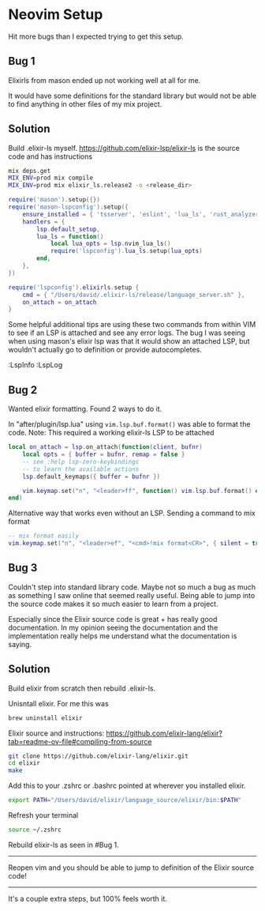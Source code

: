 # Neovim Setup

Hit more bugs than I expected trying to get this setup.

## Bug 1
Elixirls from mason ended up not working well at all for me.

It would have some definitions for the standard library but would not be able to find anything in other files of my mix project.

## Solution

Build .elixir-ls myself.
https://github.com/elixir-lsp/elixir-ls is the source code and has instructions
```bash
mix deps.get
MIX_ENV=prod mix compile
MIX_ENV=prod mix elixir_ls.release2 -o <release_dir>
```

```lua
require('mason').setup({})
require('mason-lspconfig').setup({
    ensure_installed = { 'tsserver', 'eslint', 'lua_ls', 'rust_analyzer', 'gopls', 'golangci_lint_ls', 'bufls' },
    handlers = {
        lsp.default_setup,
        lua_ls = function()
            local lua_opts = lsp.nvim_lua_ls()
            require('lspconfig').lua_ls.setup(lua_opts)
        end,
    },
})

require('lspconfig').elixirls.setup {
    cmd = { "/Users/david/.elixir-ls/release/language_server.sh" },
    on_attach = on_attach
}

```

Some helpful additional tips are using these two commands from within VIM to see if an LSP is attached and see any error logs. The bug I was seeing when using mason's elixir lsp was that it would show an attached LSP, but wouldn't actually go to definition or provide autocompletes.

:LspInfo
:LspLog

## Bug 2

Wanted elixir formatting. Found 2 ways to do it.

In "after/plugin/lsp.lua" using `vim.lsp.buf.format()` was able to format the code.
Note: This required a working elixir-ls LSP to be attached
```lua
local on_attach = lsp.on_attach(function(client, bufnr)
    local opts = { buffer = bufnr, remap = false }
    -- see :help lsp-zero-keybindings
    -- to learn the available actions
    lsp.default_keymaps({ buffer = bufnr })

    vim.keymap.set("n", "<leader>ff", function() vim.lsp.buf.format() end, opts)
end)

```

Alternative way that works even without an LSP. Sending a command to mix format
```lua
-- mix format easily
vim.keymap.set("n", "<leader>ef", "<cmd>!mix format<CR>", { silent = true })
```

## Bug 3

Couldn't step into standard library code. Maybe not so much a bug as much as something I saw online that seemed really useful. Being able to jump into the source code makes it so much easier to learn from a project.

Especially since the Elixir source code is great + has really good documentation. In my opinion seeing the documentation and the implementation really helps me understand what the documentation is saying.


## Solution

Build elixir from scratch then rebuild .elixir-ls.

Unisntall elixir. For me this was

```bash
brew uninstall elixir
```

Elixir source and instructions: https://github.com/elixir-lang/elixir?tab=readme-ov-file#compiling-from-source
```bash
git clone https://github.com/elixir-lang/elixir.git
cd elixir
make
```

Add this to your .zshrc or .bashrc pointed at wherever you installed elixir.
```sh
export PATH="/Users/david/elixir/language_source/elixir/bin:$PATH"
```

Refresh your terminal
```bash
source ~/.zshrc
```

Rebuild elixir-ls as seen in #Bug 1. 

---

Reopen vim and you should be able to jump to definition of the Elixir source code!

---

It's a couple extra steps, but 100% feels worth it.
